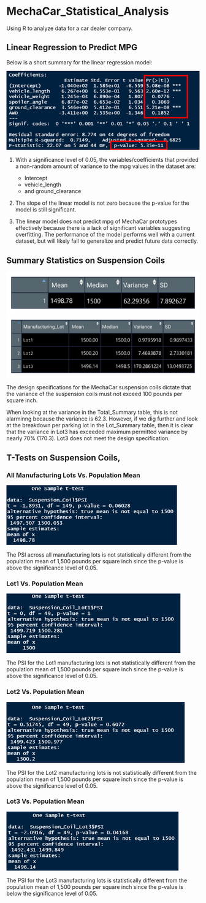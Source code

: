 # MechaCar_Statistical_Analysis
Using R to analyze data for a car dealer company.


## Linear Regression to Predict MPG

Below is a short summary for the linear regression model:

![image_name](https://github.com/Mugunthan24/MechaCar_Statistical_Analysis/blob/main/Images/Multi-Linear_Regression_Model.png)

1. With a significance level of 0.05, the variables/coefficients that provided a non-random amount of variance to the mpg values in the dataset are:
    - Intercept
    - vehicle_length
    - and ground_clearance

2. The slope of the linear model is not zero because the p-value for the model is still significant.

3. The linear model does not predict mpg of MechaCar prototypes effectively because there is a lack of significant variables suggesting overfitting. The performance of the model performs well with a current dataset, but will likely fail to generalize and predict future data correctly.


## Summary Statistics on Suspension Coils

![image_name](https://github.com/Mugunthan24/MechaCar_Statistical_Analysis/blob/main/Images/Total_Summary.png)
![image_name](https://github.com/Mugunthan24/MechaCar_Statistical_Analysis/blob/main/Images/Lot_Summary.png)

The design specifications for the MechaCar suspension coils dictate that the variance of the suspension coils must not exceed 100 pounds per square inch. 

When looking at the variance in the Total_Summary table, this is not alarminng because the variance is 62.3. However, if we dig further and look at the breakdown per parking lot in the Lot_Summary table, then it is clear that the variance in Lot3 has exceeded maximum permitted variance by nearly 70% (170.3). Lot3 does not meet the design specification.


## T-Tests on Suspension Coils,

### All Manufacturing Lots Vs. Population Mean

![image_name](https://github.com/Mugunthan24/MechaCar_Statistical_Analysis/blob/main/Images/ManufacturingLots_vs_MeanPSI.png)

The PSI across all manufacturing lots is not statistically different from the population mean of 1,500 pounds per square inch since the p-value is above the significance level of 0.05.

### Lot1 Vs. Population Mean
![image_name](https://github.com/Mugunthan24/MechaCar_Statistical_Analysis/blob/main/Images/Lot1_vs_MeanPSI.png)

The PSI for the Lot1 manufacturing lots is not statistically different from the population mean of 1,500 pounds per square inch since the p-value is above the significance level of 0.05.

### Lot2 Vs. Population Mean
![image_name](https://github.com/Mugunthan24/MechaCar_Statistical_Analysis/blob/main/Images/Lot2_vs_MeanPSI.png)

The PSI for the Lot2 manufacturing lots is not statistically different from the population mean of 1,500 pounds per square inch since the p-value is above the significance level of 0.05.

### Lot3 Vs. Population Mean
![image_name](https://github.com/Mugunthan24/MechaCar_Statistical_Analysis/blob/main/Images/Lot3_vs_MeanPSI.png)

The PSI for the Lot3 manufacturing lots is statistically different from the population mean of 1,500 pounds per square inch since the p-value is below the significance level of 0.05.